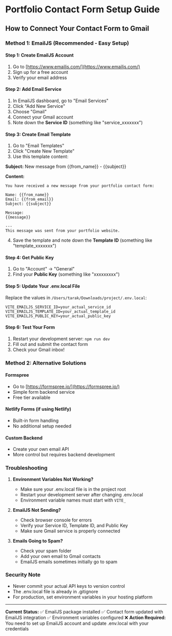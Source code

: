 # Portfolio Contact Form Setup Guide

## How to Connect Your Contact Form to Gmail

### Method 1: EmailJS (Recommended - Easy Setup)

#### Step 1: Create EmailJS Account
1. Go to [https://www.emailjs.com/](https://www.emailjs.com/)
2. Sign up for a free account
3. Verify your email address

#### Step 2: Add Email Service
1. In EmailJS dashboard, go to "Email Services"
2. Click "Add New Service"
3. Choose "Gmail" 
4. Connect your Gmail account
5. Note down the **Service ID** (something like "service_xxxxxxx")

#### Step 3: Create Email Template
1. Go to "Email Templates"
2. Click "Create New Template"
3. Use this template content:

**Subject:** New message from {{from_name}} - {{subject}}

**Content:**
```
You have received a new message from your portfolio contact form:

Name: {{from_name}}
Email: {{from_email}}
Subject: {{subject}}

Message:
{{message}}

---
This message was sent from your portfolio website.
```

4. Save the template and note down the **Template ID** (something like "template_xxxxxxx")

#### Step 4: Get Public Key
1. Go to "Account" → "General"
2. Find your **Public Key** (something like "xxxxxxxxx")

#### Step 5: Update Your .env.local File
Replace the values in `/Users/tarak/Downloads/project/.env.local`:

```
VITE_EMAILJS_SERVICE_ID=your_actual_service_id
VITE_EMAILJS_TEMPLATE_ID=your_actual_template_id  
VITE_EMAILJS_PUBLIC_KEY=your_actual_public_key
```

#### Step 6: Test Your Form
1. Restart your development server: `npm run dev`
2. Fill out and submit the contact form
3. Check your Gmail inbox!

### Method 2: Alternative Solutions

#### Formspree
- Go to [https://formspree.io/](https://formspree.io/)
- Simple form backend service
- Free tier available

#### Netlify Forms (if using Netlify)
- Built-in form handling
- No additional setup needed

#### Custom Backend
- Create your own email API
- More control but requires backend development

### Troubleshooting

1. **Environment Variables Not Working?**
   - Make sure your .env.local file is in the project root
   - Restart your development server after changing .env.local
   - Environment variable names must start with `VITE_`

2. **EmailJS Not Sending?**
   - Check browser console for errors
   - Verify your Service ID, Template ID, and Public Key
   - Make sure Gmail service is properly connected

3. **Emails Going to Spam?**
   - Check your spam folder
   - Add your own email to Gmail contacts
   - EmailJS emails sometimes initially go to spam

### Security Note
- Never commit your actual API keys to version control
- The .env.local file is already in .gitignore
- For production, set environment variables in your hosting platform

---

**Current Status:** 
✅ EmailJS package installed
✅ Contact form updated with EmailJS integration
✅ Environment variables configured
❌ **Action Required:** You need to set up EmailJS account and update .env.local with your credentials
